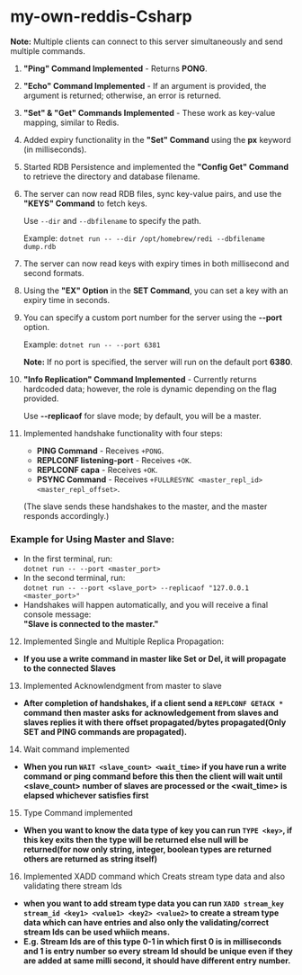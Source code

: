 # my-own-reddis-Csharp

**Note:** Multiple clients can connect to this server simultaneously and send multiple commands.

1. **"Ping" Command Implemented** - Returns **PONG**.
2. **"Echo" Command Implemented** - If an argument is provided, the argument is returned; otherwise, an error is returned.
3. **"Set" & "Get" Commands Implemented** - These work as key-value mapping, similar to Redis.
4. Added expiry functionality in the **"Set" Command** using the **px** keyword (in milliseconds).
5. Started RDB Persistence and implemented the **"Config Get" Command** to retrieve the directory and database filename.
6. The server can now read RDB files, sync key-value pairs, and use the **"KEYS" Command** to fetch keys.

   Use `--dir` and `--dbfilename` to specify the path.

   Example: `dotnet run -- --dir /opt/homebrew/redi --dbfilename dump.rdb`

7. The server can now read keys with expiry times in both millisecond and second formats.
8. Using the **"EX" Option** in the **SET Command**, you can set a key with an expiry time in seconds.
9. You can specify a custom port number for the server using the **--port** option.

   Example: `dotnet run -- --port 6381`

   **Note:** If no port is specified, the server will run on the default port **6380**.

10. **"Info Replication" Command Implemented** - Currently returns hardcoded data; however, the role is dynamic depending on the flag provided.

    Use **--replicaof** for slave mode; by default, you will be a master.

11. Implemented handshake functionality with four steps:

    - **PING Command** - Receives `+PONG`.
    - **REPLCONF listening-port** - Receives `+OK`.
    - **REPLCONF capa** - Receives `+OK`.
    - **PSYNC Command** - Receives `+FULLRESYNC <master_repl_id> <master_repl_offset>`.

    (The slave sends these handshakes to the master, and the master responds accordingly.)

### Example for Using Master and Slave:

- In the first terminal, run:  
  `dotnet run -- --port <master_port>`
- In the second terminal, run:  
  `dotnet run -- --port <slave_port> --replicaof "127.0.0.1 <master_port>"`
- Handshakes will happen automatically, and you will receive a final console message:  
  **"Slave is connected to the master."**

12. Implemented Single and Multiple Replica Propagation:

- **If you use a write command in master like Set or Del, it will propagate to the connected Slaves**

13. Implemented Acknowlendgment from master to slave

- **After completion of handshakes, if a client send a `REPLCONF GETACK *` command then master asks for acknowledgement from slaves and slaves replies it with there offset propagated/bytes propagated(Only SET and PING commands are propagated).**

14. Wait command implemented

- **When you run `WAIT <slave_count> <wait_time>` if you have run a write command or ping command before this then the client will wait until <slave_count> number of slaves are processed or the <wait_time> is elapsed whichever satisfies first**

15. Type Command implemented

- **When you want to know the data type of key you can run `TYPE <key>`, if this key exits then the type will be returned else null will be returned(for now only string, integer, boolean types are returned others are returned as string itself)**

16. Implemented XADD command which Creats stream type data and also validating there stream Ids

- **when you want to add stream type data you can run `XADD stream_key stream_id <key1> <value1> <key2> <value2>` to create a stream type data which can have entries and also only the validating/correct stream Ids can be used whiich means.**
- **E.g. Stream Ids are of this type 0-1 in which first 0 is in milliseconds and 1 is entry number so every stream Id should be unique even if they are added at same milli second, it should have different entry number.**
